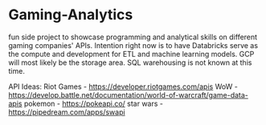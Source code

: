 # Gaming-Analytics
fun side project to showcase programming and analytical skills on different gaming companies' APIs. Intention right now is to have Databricks serve as the compute and development for ETL and machine learning models. GCP will most likely be the storage area. SQL warehousing is not known at this time.

API Ideas:
Riot Games - https://developer.riotgames.com/apis
WoW - https://develop.battle.net/documentation/world-of-warcraft/game-data-apis
pokemon - https://pokeapi.co/
star wars - https://pipedream.com/apps/swapi
